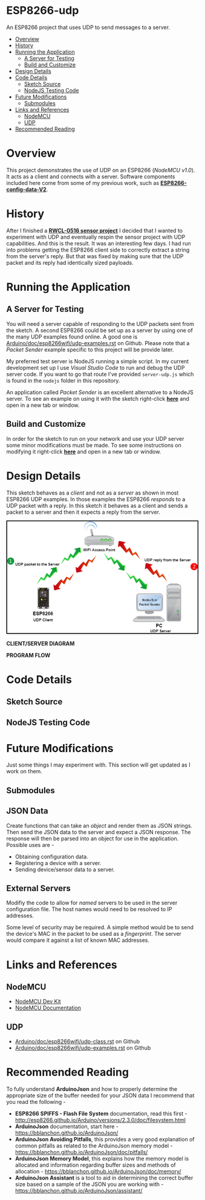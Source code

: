 # ESP8266-udp

An ESP8266 project that uses UDP to send messages to a server. 

* [Overview](#overview)
* [History](#history)
* [Running the Application](#running-the-application)
    * [A Server for Testing](#a-server-for-testing)
    * [Build and Customize](#build-and-customize)
* [Design Details](#design-details)
* [Code Details](#code-details)
    * [Sketch Source](#sketch-source)
    * [NodeJS Testing Code](#nodejs-testing-code)
* [Future Modifications](#future-modifications)
    * [Submodules](#submodules)
* [Links and References](#links-and-references)
    * [NodeMCU](#nodemcu)
    * [UDP](#udp)
* [Recommended Reading](#recommended-reading)

# Overview

This project demonstrates the use of UDP on an ESP8266 (*NodeMCU v1.0*). It acts as a client and connects with a server. Software components included here come from some of my previous work, such as **[ESP8266-config-data-V2](https://github.com/jxmot/ESP8266-config-data-V2)**.

# History

After I finished a **[RWCL-0516 sensor project](https://github.com/jxmot/ESP8266-RCWL0516)** I decided that I wanted to experiment with UDP and eventually respin the sensor project with UDP capabilities. And this is the result. It was an interesting few days. I had run into problems getting the ESP8266 client side to correctly extract a string from the server's reply. But that was fixed by making sure that the UDP packet and its reply had identically sized payloads.

# Running the Application

## A Server for Testing

You will need a server capable of responding to the UDP packets sent from the sketch. A second ESP8266 could be set up as a server by using one of the many UDP examples found online. A good one is [Arduino/doc/esp8266wifi/udp-examples.rst](https://github.com/esp8266/Arduino/tree/master/doc/esp8266wifi/udp-examples.rst) on Github. Please note that a *Packet Sender* example specific to this project will be provide later.

My preferred test server is NodeJS running a simple script. In my current development set up I use *Visual Studio Code* to run and debug the UDP server code. If you want to go that route I've provided `server-udp.js` which is found in the `nodejs` folder in this repository.

An application called *Packet Sender* is an excellent alternative to a NodeJS server. To see an example on using it with the sketch right-click **[here](PCKTSENDER_EXAMPLE.md)** and open in a new tab or window.

## Build and Customize

In order for the sketch to run on your network and use your UDP server some minor modifications must be made. To see some instructions on modifying it right-click **[here](APPRUN.md)** and open in a new tab or window.

# Design Details

This sketch behaves as a *client* and not as a *server* as shown in most ESP8266 UDP examples. In those examples the ESP8266 *responds* to a UDP packet with a reply. In this sketch it behaves as a client and sends a packet to a server and then it expects a reply from the server.

<p align="center">
  <img src="./mdimg/udp-diagram-01.png" alt="UDP Packet Flow" txt="UDP Packet Flow" style="border: 2px solid black"/>
</p>


**CLIENT/SERVER DIAGRAM**

**PROGRAM FLOW**

# Code Details

## Sketch Source

## NodeJS Testing Code

# Future Modifications

Just some things I may experiment with. This section will get updated as I work on them.

## Submodules

## JSON Data

Create functions that can take an *object* and render them as JSON strings. Then send the JSON data to the server and expect a JSON response. The response will then be parsed into an object for use in the application. Possible uses are - 

* Obtaining configuration data.
* Registering a device with a server.
* Sending device/sensor data to a server.

## External Servers

Modifiy the code to allow for *named* servers to be used in the server configuration file. The host names would need to be resolved to IP addresses.

Some level of security may be required. A simple method would be to send the device's MAC in the packet to be used as a *fingerprint*. The server would compare it against a list of known MAC addresses.

# Links and References

## NodeMCU

* [NodeMCU Dev Kit](https://github.com/nodemcu/nodemcu-devkit-v1.0)
* [NodeMCU Documentation](https://nodemcu.readthedocs.io/en/master/)

## UDP

* [Arduino/doc/esp8266wifi/udp-class.rst](https://github.com/esp8266/Arduino/tree/master/doc/esp8266wifi/udp-class.rst) on Github
* [Arduino/doc/esp8266wifi/udp-examples.rst](https://github.com/esp8266/Arduino/tree/master/doc/esp8266wifi/udp-examples.rst) on Github

# Recommended Reading

To fully understand **ArduinoJson** and how to properly determine the appropriate size of the buffer needed for your JSON data I recommend that you read the following - 

* **ESP8266 SPIFFS - Flash File System** documentation, read this first - <http://esp8266.github.io/Arduino/versions/2.3.0/doc/filesystem.html>
* **ArduinoJson** documentation, start here - <https://bblanchon.github.io/ArduinoJson/>
* **ArduinoJson Avoiding Pitfalls**, this provides a very good explanation of common pitfalls as related to the ArduinoJson memory model - <https://bblanchon.github.io/ArduinoJson/doc/pitfalls/>
* **ArduinoJson Memory Model**, this explains how the memory model is allocated and information regarding buffer sizes and methods of allocation - <https://bblanchon.github.io/ArduinoJson/doc/memory/>
* **ArduinoJson Assistant** is a tool to aid in determining the correct buffer size based on a sample of the JSON you are working with - <https://bblanchon.github.io/ArduinoJson/assistant/>

